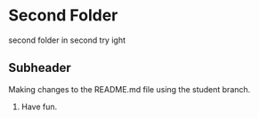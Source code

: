 # Second Folder

second folder in second try ight

## Subheader

Making changes to the README.md file using the student branch.
1. Have fun.